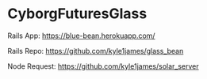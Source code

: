 # CyborgFuturesGlass

Rails App: https://blue-bean.herokuapp.com/

Rails Repo: https://github.com/kyle1james/glass_bean

Node Request: https://github.com/kyle1james/solar_server
